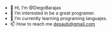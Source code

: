 - 👋 Hi, I’m @DiegoBarajas
- 👀 I’m interested in be a great programer.
- 🌱 I’m currently learning programing languajes.
- 📫 How to reach me desaub@gmail.com
